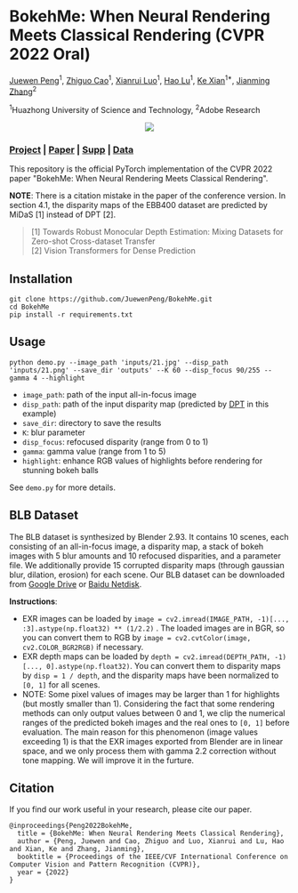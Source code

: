 # BokehMe: When Neural Rendering Meets Classical Rendering (CVPR 2022 Oral)

[Juewen Peng](https://scholar.google.com/citations?hl=en&user=fYC6lCUAAAAJ)<sup>1</sup>,
[Zhiguo Cao](http://english.aia.hust.edu.cn/info/1085/1528.htm)<sup>1</sup>,
[Xianrui Luo](https://scholar.google.com/citations?hl=en&user=tUeWQ5AAAAAJ)<sup>1</sup>,
[Hao Lu](http://faculty.hust.edu.cn/LUHAO/en/index.htm)<sup>1</sup>,
[Ke Xian](https://sites.google.com/site/kexian1991/)<sup>1*</sup>,
[Jianming Zhang](https://jimmie33.github.io/)<sup>2</sup>

<sup>1</sup>Huazhong University of Science and Technology, <sup>2</sup>Adobe Research

<p align="center">
<img src=https://user-images.githubusercontent.com/38718148/171405815-b3cc8799-27cd-457e-89df-686695187554.jpg />
</p>

### [Project](https://juewenpeng.github.io/BokehMe/) | [Paper](https://github.com/JuewenPeng/BokehMe/blob/main/pdf/BokehMe.pdf) | [Supp](https://github.com/JuewenPeng/BokehMe/blob/main/pdf/BokehMe-supp.pdf) | [Data](#blb-dataset)

This repository is the official PyTorch implementation of the CVPR 2022 paper "BokehMe: When Neural Rendering Meets Classical Rendering".


**NOTE**: There is a citation mistake in the paper of the conference version. In section 4.1, the disparity maps of the EBB400 dataset are predicted by MiDaS [1] instead of DPT [2]. <!-- We have corrected it in the arXiv version. We apologize for this oversight and for any confusion that it may have caused.  --><br/>
> [1] Towards Robust Monocular Depth Estimation: Mixing Datasets for Zero-shot Cross-dataset Transfer <br/>
> [2] Vision Transformers for Dense Prediction



## Installation
```
git clone https://github.com/JuewenPeng/BokehMe.git
cd BokehMe
pip install -r requirements.txt
```


## Usage
```
python demo.py --image_path 'inputs/21.jpg' --disp_path 'inputs/21.png' --save_dir 'outputs' --K 60 --disp_focus 90/255 --gamma 4 --highlight
```
- `image_path`:  path of the input all-in-focus image
- `disp_path`: path of the input disparity map (predicted by [DPT](https://github.com/isl-org/DPT) in this example)
- `save_dir`: directory to save the results
- `K`: blur parameter
- `disp_focus`: refocused disparity (range from 0 to 1)
- `gamma`: gamma value (range from 1 to 5)
- `highlight`: enhance RGB values of highlights before rendering for stunning bokeh balls

See `demo.py` for more details.




## BLB Dataset
The BLB dataset is synthesized by Blender 2.93. It contains 10 scenes, each consisting of an all-in-focus image, a disparity map, a stack of bokeh images with 5 blur amounts and 10 refocused disparities, and a parameter file. We additionally provide 15 corrupted disparity maps (through gaussian blur, dilation, erosion) for each scene. Our BLB dataset can be downloaded from [Google Drive](https://drive.google.com/drive/folders/1URpab6AXQsNTqcBcighF73w5pFlvM0Ej?usp=sharing) or [Baidu Netdisk](https://pan.baidu.com/s/1U0XlFM_84-vVgnXGYz0ncQ?pwd=re8q).

**Instructions**: 
- EXR images can be loaded by `image = cv2.imread(IMAGE_PATH, -1)[..., :3].astype(np.float32) ** (1/2.2)` . The loaded images are in BGR, so you can convert them to RGB by `image = cv2.cvtColor(image, cv2.COLOR_BGR2RGB)` if necessary.
- EXR depth maps can be loaded by `depth = cv2.imread(DEPTH_PATH, -1)[..., 0].astype(np.float32)`. You can convert them to disparity maps by `disp = 1 / depth`, and the disparity maps have been normalized to `[0, 1]` for all scenes.
- NOTE: Some pixel values of images may be larger than 1 for highlights (but mostly smaller than 1). Considering the fact that some rendering methods can only output values between 0 and 1, we clip the numerical ranges of the predicted bokeh images and the real ones to `[0, 1]` before evaluation. The main reason for this phenomenon (image values exceeding 1) is that the EXR images exported from Blender are in linear space, and we only process them with gamma 2.2 correction without tone mapping. We will improve it in the furture.

## Citation
If you find our work useful in your research, please cite our paper.

```
@inproceedings{Peng2022BokehMe,
  title = {BokehMe: When Neural Rendering Meets Classical Rendering},
  author = {Peng, Juewen and Cao, Zhiguo and Luo, Xianrui and Lu, Hao and Xian, Ke and Zhang, Jianming},
  booktitle = {Proceedings of the IEEE/CVF International Conference on Computer Vision and Pattern Recognition (CVPR)},
  year = {2022}
}
```
